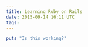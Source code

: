 ```yaml
---
title: Learning Ruby on Rails
date: 2015-09-14 16:11 UTC
tags:
---
```


```ruby
puts "Is this working?"
```
